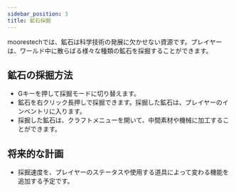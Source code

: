 ```yaml
---
sidebar_position: 3
title: 鉱石採掘
---
```


moorestechでは、鉱石は科学技術の発展に欠かせない資源です。プレイヤーは、ワールド中に散らばる様々な種類の鉱石を採掘することができます。

## 鉱石の採掘方法
- Gキーを押して採掘モードに切り替えます。
- 鉱石を右クリック長押しで採掘できます。採掘した鉱石は、プレイヤーのインベントリに入ります。
- 採掘した鉱石は、クラフトメニューを開いて、中間素材や機械に加工することができます。

## 将来的な計画
- 採掘速度を、プレイヤーのステータスや使用する道具によって変わる機能を追加する予定です。